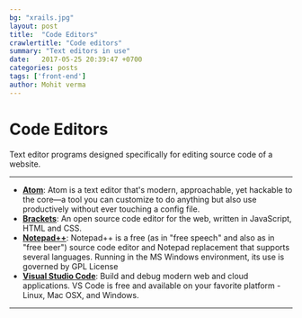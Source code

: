 ```yaml
---
bg: "xrails.jpg"
layout: post
title:  "Code Editors"
crawlertitle: "Code editors"
summary: "Text editors in use"
date:   2017-05-25 20:39:47 +0700
categories: posts
tags: ['front-end']
author: Mohit verma
---
```


# Code Editors


Text editor programs designed specifically for editing source code of a website.

-----------------------------------------

+ **[Atom](https://atom.io/)**: Atom is a text editor that's modern, approachable, yet hackable to the core—a tool you can customize to do anything but also use productively without ever touching a config file.
+ **[Brackets](http://brackets.io/)**: An open source code editor for the web, written in JavaScript, HTML and CSS.
+ **[Notepad++](https://notepad-plus-plus.org/)**: Notepad++ is a free (as in "free speech" and also as in "free beer") source code editor and Notepad replacement that supports several languages. Running in the MS Windows environment, its use is governed by GPL License
+ **[Visual Studio Code](https://code.visualstudio.com/)**: Build and debug modern web and cloud applications. VS Code is free and available on your favorite platform - Linux, Mac OSX, and Windows.


------------------
